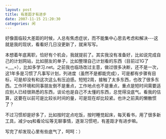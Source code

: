 ```yaml
---
layout: post
title: 有差距才有进步
date: 2007-11-15 21:20:30
categories: 闲
---
```

好像面临较大差距的时候，人总有焦虑症状，而不能集中心思去考虑和解决---这就是我的现状，看看好几日没更新了，就来写写。

本想着年底离职，恰好有个机会，我就提前了。其实我没有准备好，比如说完成自己的计划网站，比如朋友的单子，比如整理自己计划看的东西（目前过1G了=___=），比如多学习.net。之前我也临场改过主意，做过很多决断，还不是一次，这1年多是习惯了凡事写计划，列进度（虽然不是都能完成），可是都有步骤有目标，可是却没有和这次这么有压迫感。短短2周，接触了太多东西，也改了很多东西。工作环境和同事朋友倒不是重点，工作地点也不是重点，重点是短时间需要适应别人已经很熟悉的东西，谈论也是自己不太懂的东西，总觉得没底气。看我的估算，这要在以前可是比较长时间的量，可是现在却比较紧。也许之前真的懒散惯了？

不过习惯却是好多了，比如按时定点吃饭，按时睡觉起床，每天看书，用了很多新工具，减少qq和看论坛等无聊事情，逐渐习惯吧，有差距才有进步嘛。

写完了却发现心里有些底气了，呵呵：）